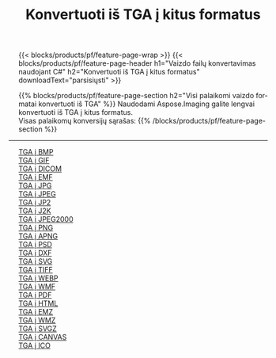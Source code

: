 ﻿---
title: Konvertuoti iš TGA į kitus formatus 
weight: 3920
url: /lt/java/conversion/from/tga 
lang: lt
langdirlevel: 2
locales: zh-hans,ja,it,ru,de,es,fr,nl,id,lt,pl,pt,vi,tr,ko,zh-hant,ar,hi,th,sv,cs,uk,he
description: Naudodami Aspose.Imaging galite lengvai konvertuoti iš TGA į kitus formatus
---

{{< blocks/products/pf/feature-page-wrap >}}
{{< blocks/products/pf/feature-page-header h1="Vaizdo failų konvertavimas naudojant C#" h2="Konvertuoti iš TGA į kitus formatus" downloadText="parsisiųsti" >}}


{{% blocks/products/pf/feature-page-section  h2="Visi palaikomi vaizdo formatai konvertuoti iš TGA" %}}
Naudodami Aspose.Imaging galite lengvai konvertuoti iš TGA į kitus formatus.
<br/>
Visas palaikomų konversijų sąrašas:
{{% /blocks/products/pf/feature-page-section %}}
<div class="container-fluid productfamilypage bg-gray">
    <div class="convertypes bg-gray agp-content section">
        <div class="container">
		<hr style="margin-left:-20px;"/>
		<div class="row other-converters">
		    <div class='col-md-2 other-converter remove-lp remove-rp'><a href="/imaging/lt/java/conversion/tga-to-bmp" >TGA į BMP</a></div><div class='col-md-2 other-converter remove-lp remove-rp'><a href="/imaging/lt/java/conversion/tga-to-gif" >TGA į GIF</a></div><div class='col-md-2 other-converter remove-lp remove-rp'><a href="/imaging/lt/java/conversion/tga-to-dicom" >TGA į DICOM</a></div><div class='col-md-2 other-converter remove-lp remove-rp'><a href="/imaging/lt/java/conversion/tga-to-emf" >TGA į EMF</a></div><div class='col-md-2 other-converter remove-lp remove-rp'><a href="/imaging/lt/java/conversion/tga-to-jpg" >TGA į JPG</a></div><div class='col-md-2 other-converter remove-lp remove-rp'><a href="/imaging/lt/java/conversion/tga-to-jpeg" >TGA į JPEG</a></div><div class='col-md-2 other-converter remove-lp remove-rp'><a href="/imaging/lt/java/conversion/tga-to-jp2" >TGA į JP2</a></div><div class='col-md-2 other-converter remove-lp remove-rp'><a href="/imaging/lt/java/conversion/tga-to-j2k" >TGA į J2K</a></div><div class='col-md-2 other-converter remove-lp remove-rp'><a href="/imaging/lt/java/conversion/tga-to-jpeg2000" >TGA į JPEG2000</a></div><div class='col-md-2 other-converter remove-lp remove-rp'><a href="/imaging/lt/java/conversion/tga-to-png" >TGA į PNG</a></div><div class='col-md-2 other-converter remove-lp remove-rp'><a href="/imaging/lt/java/conversion/tga-to-apng" >TGA į APNG</a></div><div class='col-md-2 other-converter remove-lp remove-rp'><a href="/imaging/lt/java/conversion/tga-to-psd" >TGA į PSD</a></div><div class='col-md-2 other-converter remove-lp remove-rp'><a href="/imaging/lt/java/conversion/tga-to-dxf" >TGA į DXF</a></div><div class='col-md-2 other-converter remove-lp remove-rp'><a href="/imaging/lt/java/conversion/tga-to-svg" >TGA į SVG</a></div><div class='col-md-2 other-converter remove-lp remove-rp'><a href="/imaging/lt/java/conversion/tga-to-tiff" >TGA į TIFF</a></div><div class='col-md-2 other-converter remove-lp remove-rp'><a href="/imaging/lt/java/conversion/tga-to-webp" >TGA į WEBP</a></div><div class='col-md-2 other-converter remove-lp remove-rp'><a href="/imaging/lt/java/conversion/tga-to-wmf" >TGA į WMF</a></div><div class='col-md-2 other-converter remove-lp remove-rp'><a href="/imaging/lt/java/conversion/tga-to-pdf" >TGA į PDF</a></div><div class='col-md-2 other-converter remove-lp remove-rp'><a href="/imaging/lt/java/conversion/tga-to-html" >TGA į HTML</a></div><div class='col-md-2 other-converter remove-lp remove-rp'><a href="/imaging/lt/java/conversion/tga-to-emz" >TGA į EMZ</a></div><div class='col-md-2 other-converter remove-lp remove-rp'><a href="/imaging/lt/java/conversion/tga-to-wmz" >TGA į WMZ</a></div><div class='col-md-2 other-converter remove-lp remove-rp'><a href="/imaging/lt/java/conversion/tga-to-svgz" >TGA į SVGZ</a></div><div class='col-md-2 other-converter remove-lp remove-rp'><a href="/imaging/lt/java/conversion/tga-to-canvas" >TGA į CANVAS</a></div><div class='col-md-2 other-converter remove-lp remove-rp'><a href="/imaging/lt/java/conversion/tga-to-ico" >TGA į ICO</a></div>
                </div>
        </div>
    </div>
</div>
<br/>

